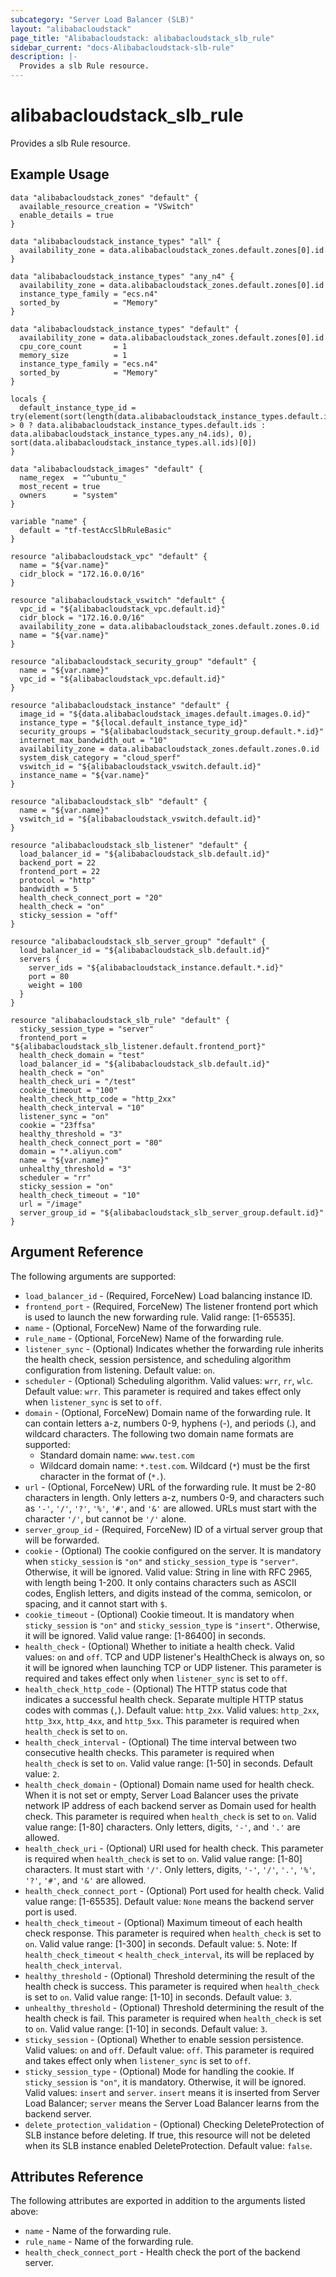 ```yaml
---
subcategory: "Server Load Balancer (SLB)"
layout: "alibabacloudstack"
page_title: "Alibabacloudstack: alibabacloudstack_slb_rule"
sidebar_current: "docs-Alibabacloudstack-slb-rule"
description: |- 
  Provides a slb Rule resource.
---
```


# alibabacloudstack_slb_rule

Provides a slb Rule resource.

## Example Usage

```hcl
data "alibabacloudstack_zones" "default" {
  available_resource_creation = "VSwitch"
  enable_details = true
}

data "alibabacloudstack_instance_types" "all" {
  availability_zone = data.alibabacloudstack_zones.default.zones[0].id
}

data "alibabacloudstack_instance_types" "any_n4" {
  availability_zone = data.alibabacloudstack_zones.default.zones[0].id
  instance_type_family = "ecs.n4"
  sorted_by            = "Memory"
}

data "alibabacloudstack_instance_types" "default" {
  availability_zone = data.alibabacloudstack_zones.default.zones[0].id
  cpu_core_count       = 1
  memory_size          = 1
  instance_type_family = "ecs.n4"
  sorted_by            = "Memory"
}

locals {
  default_instance_type_id = try(element(sort(length(data.alibabacloudstack_instance_types.default.instance_types) > 0 ? data.alibabacloudstack_instance_types.default.ids : data.alibabacloudstack_instance_types.any_n4.ids), 0), sort(data.alibabacloudstack_instance_types.all.ids)[0])
}

data "alibabacloudstack_images" "default" {
  name_regex  = "^ubuntu_"
  most_recent = true
  owners      = "system"
}

variable "name" {
  default = "tf-testAccSlbRuleBasic"
}

resource "alibabacloudstack_vpc" "default" {
  name = "${var.name}"
  cidr_block = "172.16.0.0/16"
}

resource "alibabacloudstack_vswitch" "default" {
  vpc_id = "${alibabacloudstack_vpc.default.id}"
  cidr_block = "172.16.0.0/16"
  availability_zone = data.alibabacloudstack_zones.default.zones.0.id
  name = "${var.name}"
}

resource "alibabacloudstack_security_group" "default" {
  name = "${var.name}"
  vpc_id = "${alibabacloudstack_vpc.default.id}"
}

resource "alibabacloudstack_instance" "default" {
  image_id = "${data.alibabacloudstack_images.default.images.0.id}"
  instance_type = "${local.default_instance_type_id}"
  security_groups = "${alibabacloudstack_security_group.default.*.id}"
  internet_max_bandwidth_out = "10"
  availability_zone = data.alibabacloudstack_zones.default.zones.0.id
  system_disk_category = "cloud_sperf"
  vswitch_id = "${alibabacloudstack_vswitch.default.id}"
  instance_name = "${var.name}"
}

resource "alibabacloudstack_slb" "default" {
  name = "${var.name}"
  vswitch_id = "${alibabacloudstack_vswitch.default.id}"
}

resource "alibabacloudstack_slb_listener" "default" {
  load_balancer_id = "${alibabacloudstack_slb.default.id}"
  backend_port = 22
  frontend_port = 22
  protocol = "http"
  bandwidth = 5
  health_check_connect_port = "20"
  health_check = "on"
  sticky_session = "off"
}

resource "alibabacloudstack_slb_server_group" "default" {
  load_balancer_id = "${alibabacloudstack_slb.default.id}"
  servers {
    server_ids = "${alibabacloudstack_instance.default.*.id}"
    port = 80
    weight = 100
  }
}

resource "alibabacloudstack_slb_rule" "default" {
  sticky_session_type = "server"
  frontend_port = "${alibabacloudstack_slb_listener.default.frontend_port}"
  health_check_domain = "test"
  load_balancer_id = "${alibabacloudstack_slb.default.id}"
  health_check = "on"
  health_check_uri = "/test"
  cookie_timeout = "100"
  health_check_http_code = "http_2xx"
  health_check_interval = "10"
  listener_sync = "on"
  cookie = "23ffsa"
  healthy_threshold = "3"
  health_check_connect_port = "80"
  domain = "*.aliyun.com"
  name = "${var.name}"
  unhealthy_threshold = "3"
  scheduler = "rr"
  sticky_session = "on"
  health_check_timeout = "10"
  url = "/image"
  server_group_id = "${alibabacloudstack_slb_server_group.default.id}"
}
```

## Argument Reference

The following arguments are supported:

* `load_balancer_id` - (Required, ForceNew) Load balancing instance ID.
* `frontend_port` - (Required, ForceNew) The listener frontend port which is used to launch the new forwarding rule. Valid range: [1-65535].
* `name` - (Optional, ForceNew) Name of the forwarding rule.
* `rule_name` - (Optional, ForceNew) Name of the forwarding rule.
* `listener_sync` - (Optional) Indicates whether the forwarding rule inherits the health check, session persistence, and scheduling algorithm configuration from listening. Default value: `on`.
* `scheduler` - (Optional) Scheduling algorithm. Valid values: `wrr`, `rr`, `wlc`. Default value: `wrr`. This parameter is required and takes effect only when `listener_sync` is set to `off`.
* `domain` - (Optional, ForceNew) Domain name of the forwarding rule. It can contain letters a-z, numbers 0-9, hyphens (-), and periods (.), and wildcard characters. The following two domain name formats are supported:
  * Standard domain name: `www.test.com`
  * Wildcard domain name: `*.test.com`. Wildcard (`*`) must be the first character in the format of (`*.`).
* `url` - (Optional, ForceNew) URL of the forwarding rule. It must be 2-80 characters in length. Only letters a-z, numbers 0-9, and characters such as `'-'`, `'/'`, `'?'`, `'%'`, `'#'`, and `'&'` are allowed. URLs must start with the character `'/'`, but cannot be `'/'` alone.
* `server_group_id` - (Required, ForceNew) ID of a virtual server group that will be forwarded.
* `cookie` - (Optional) The cookie configured on the server. It is mandatory when `sticky_session` is `"on"` and `sticky_session_type` is `"server"`. Otherwise, it will be ignored. Valid value: String in line with RFC 2965, with length being 1-200. It only contains characters such as ASCII codes, English letters, and digits instead of the comma, semicolon, or spacing, and it cannot start with `$`.
* `cookie_timeout` - (Optional) Cookie timeout. It is mandatory when `sticky_session` is `"on"` and `sticky_session_type` is `"insert"`. Otherwise, it will be ignored. Valid value range: [1-86400] in seconds.
* `health_check` - (Optional) Whether to initiate a health check. Valid values: `on` and `off`. TCP and UDP listener's HealthCheck is always on, so it will be ignored when launching TCP or UDP listener. This parameter is required and takes effect only when `listener_sync` is set to `off`.
* `health_check_http_code` - (Optional) The HTTP status code that indicates a successful health check. Separate multiple HTTP status codes with commas (`,`). Default value: `http_2xx`. Valid values: `http_2xx`, `http_3xx`, `http_4xx`, and `http_5xx`. This parameter is required when `health_check` is set to `on`.
* `health_check_interval` - (Optional) The time interval between two consecutive health checks. This parameter is required when `health_check` is set to `on`. Valid value range: [1-50] in seconds. Default value: `2`.
* `health_check_domain` - (Optional) Domain name used for health check. When it is not set or empty, Server Load Balancer uses the private network IP address of each backend server as Domain used for health check. This parameter is required when `health_check` is set to `on`. Valid value range: [1-80] characters. Only letters, digits, `'-'`, and `'.'` are allowed.
* `health_check_uri` - (Optional) URI used for health check. This parameter is required when `health_check` is set to `on`. Valid value range: [1-80] characters. It must start with `'/'`. Only letters, digits, `'-'`, `'/'`, `'.'`, `'%'`, `'?'`, `'#'`, and `'&'` are allowed.
* `health_check_connect_port` - (Optional) Port used for health check. Valid value range: [1-65535]. Default value: `None` means the backend server port is used.
* `health_check_timeout` - (Optional) Maximum timeout of each health check response. This parameter is required when `health_check` is set to `on`. Valid value range: [1-300] in seconds. Default value: `5`. Note: If `health_check_timeout` < `health_check_interval`, its will be replaced by `health_check_interval`.
* `healthy_threshold` - (Optional) Threshold determining the result of the health check is success. This parameter is required when `health_check` is set to `on`. Valid value range: [1-10] in seconds. Default value: `3`.
* `unhealthy_threshold` - (Optional) Threshold determining the result of the health check is fail. This parameter is required when `health_check` is set to `on`. Valid value range: [1-10] in seconds. Default value: `3`.
* `sticky_session` - (Optional) Whether to enable session persistence. Valid values: `on` and `off`. Default value: `off`. This parameter is required and takes effect only when `listener_sync` is set to `off`.
* `sticky_session_type` - (Optional) Mode for handling the cookie. If `sticky_session` is `"on"`, it is mandatory. Otherwise, it will be ignored. Valid values: `insert` and `server`. `insert` means it is inserted from Server Load Balancer; `server` means the Server Load Balancer learns from the backend server.
* `delete_protection_validation` - (Optional) Checking DeleteProtection of SLB instance before deleting. If true, this resource will not be deleted when its SLB instance enabled DeleteProtection. Default value: `false`.

## Attributes Reference

The following attributes are exported in addition to the arguments listed above:

* `name` - Name of the forwarding rule.
* `rule_name` - Name of the forwarding rule.
* `health_check_connect_port` - Health check the port of the backend server.